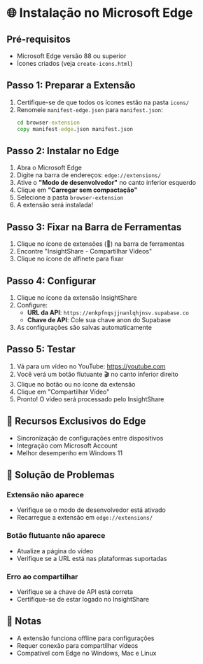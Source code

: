 # 🌐 Instalação no Microsoft Edge

## Pré-requisitos

- Microsoft Edge versão 88 ou superior
- Ícones criados (veja `create-icons.html`)

## Passo 1: Preparar a Extensão

1. Certifique-se de que todos os ícones estão na pasta `icons/`
2. Renomeie `manifest-edge.json` para `manifest.json`:
   ```cmd
   cd browser-extension
   copy manifest-edge.json manifest.json
   ```

## Passo 2: Instalar no Edge

1. Abra o Microsoft Edge
2. Digite na barra de endereços: `edge://extensions/`
3. Ative o **"Modo de desenvolvedor"** no canto inferior esquerdo
4. Clique em **"Carregar sem compactação"**
5. Selecione a pasta `browser-extension`
6. A extensão será instalada!

## Passo 3: Fixar na Barra de Ferramentas

1. Clique no ícone de extensões (🧩) na barra de ferramentas
2. Encontre "InsightShare - Compartilhar Vídeos"
3. Clique no ícone de alfinete para fixar

## Passo 4: Configurar

1. Clique no ícone da extensão InsightShare
2. Configure:
   - **URL da API**: `https://enkpfnqsjjnanlqhjnsv.supabase.co`
   - **Chave de API**: Cole sua chave anon do Supabase
3. As configurações são salvas automaticamente

## Passo 5: Testar

1. Vá para um vídeo no YouTube: https://youtube.com
2. Você verá um botão flutuante 🎬 no canto inferior direito
3. Clique no botão ou no ícone da extensão
4. Clique em "Compartilhar Vídeo"
5. Pronto! O vídeo será processado pelo InsightShare

## 🎉 Recursos Exclusivos do Edge

- Sincronização de configurações entre dispositivos
- Integração com Microsoft Account
- Melhor desempenho em Windows 11

## 🔧 Solução de Problemas

### Extensão não aparece
- Verifique se o modo de desenvolvedor está ativado
- Recarregue a extensão em `edge://extensions/`

### Botão flutuante não aparece
- Atualize a página do vídeo
- Verifique se a URL está nas plataformas suportadas

### Erro ao compartilhar
- Verifique se a chave de API está correta
- Certifique-se de estar logado no InsightShare

## 📝 Notas

- A extensão funciona offline para configurações
- Requer conexão para compartilhar vídeos
- Compatível com Edge no Windows, Mac e Linux

